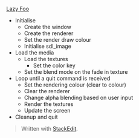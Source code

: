 [Lazy Foo](https://lazyfoo.net/tutorials/SDL/13_alpha_blending/index.php)

 - Initialise
   - Create the window
   - Create the renderer
   - Set the render draw colour
   - Initialise sdl_image
 - Load the media
    - Load the textures
      - Set the color key
    - Set the blend mode on the fade in texture
 - Loop until a quit command is received
    - Set the rendering colour (clear to colour)
    - Clear the renderer
    - Change alpha blending based on user input
    - Render the textures
    - Update the screen
 - Cleanup and quit

> Written with [StackEdit](https://stackedit.io/).